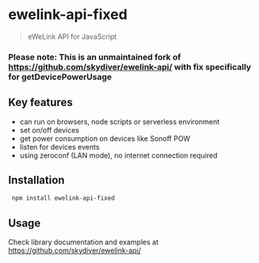 # ewelink-api-fixed
> eWeLink API for JavaScript

### Please note: This is an unmaintained fork of https://github.com/skydiver/ewelink-api/ with fix specifically for getDevicePowerUsage

## Key features

* can run on browsers, node scripts or serverless environment
* set on/off devices
* get power consumption on devices like Sonoff POW
* listen for devices events
* using zeroconf (LAN mode), no internet connection required


## Installation
```sh
 npm install ewelink-api-fixed
```


## Usage
Check library documentation and examples at https://github.com/skydiver/ewelink-api/

